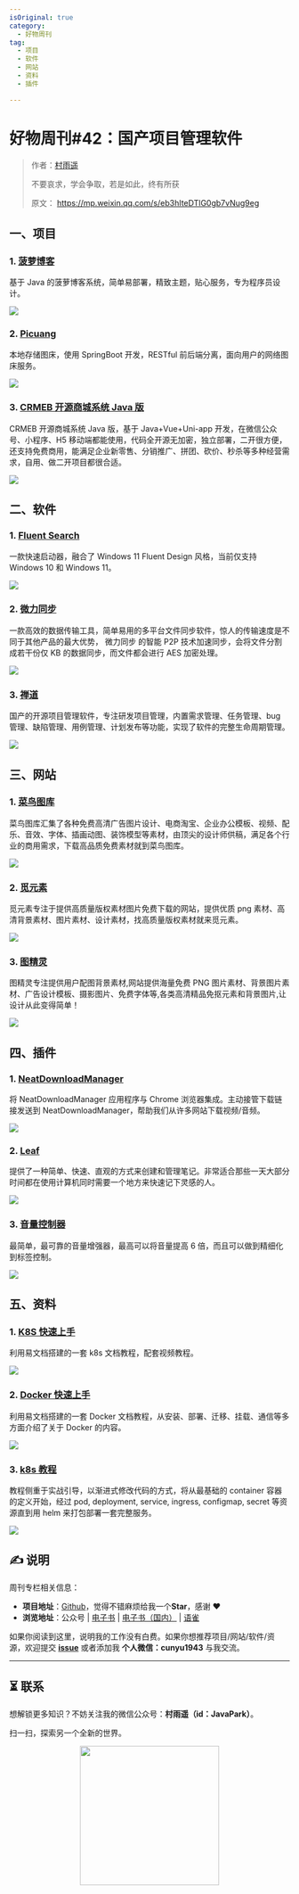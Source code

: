 ```yaml
---
isOriginal: true
category:
  - 好物周刊
tag:
  - 项目
  - 软件
  - 网站
  - 资料
  - 插件

---
```


# 好物周刊#42：国产项目管理软件

> 作者：[村雨遥](https://github.com/cunyu1943)
> 
> 不要哀求，学会争取，若是如此，终有所获
> 
> 原文：
https://mp.weixin.qq.com/s/eb3hIteDTlG0gb7vNug9eg



## 一、项目

### 1. [菠萝博客](https://github.com/adlered/bolo-solo)

基于 Java 的菠萝博客系统，简单易部署，精致主题，贴心服务，专为程序员设计。

![](assets/0127-0202/1705491918451.webp)

### 2. [Picuang](https://github.com/adlered/Picuang)

本地存储图床，使用 SpringBoot 开发，RESTful 前后端分离，面向用户的网络图床服务。

![](assets/0127-0202/1705491966874.webp)

### 3. [CRMEB 开源商城系统 Java 版](https://gitee.com/ZhongBangKeJi/crmeb_java)

CRMEB 开源商城系统 Java 版，基于 Java+Vue+Uni-app 开发，在微信公众号、小程序、H5 移动端都能使用，代码全开源无加密，独立部署，二开很方便，还支持免费商用，能满足企业新零售、分销推广、拼团、砍价、秒杀等多种经营需求，自用、做二开项目都很合适。

![](assets/0127-0202/1705492056083.webp)

## 二、软件

### 1. [Fluent Search](https://fluentsearch.net/)

一款快速启动器，融合了 Windows 11 Fluent Design 风格，当前仅支持 Windows 10 和 Windows 11。

![](assets/0127-0202/image-20240108081722437.webp)

### 2. [微力同步](https://www.verysync.com/)

一款高效的数据传输工具，简单易用的多平台文件同步软件，惊人的传输速度是不同于其他产品的最大优势， 微力同步 的智能 P2P 技术加速同步，会将文件分割成若干份仅 KB 的数据同步，而文件都会进行 AES 加密处理。

![](assets/0127-0202/1704709528680.webp)

### 3. [禅道](https://www.zentao.net/)

国产的开源项目管理软件，专注研发项目管理，内置需求管理、任务管理、bug 管理、缺陷管理、用例管理、计划发布等功能，实现了软件的完整生命周期管理。

![](assets/0127-0202/1704709657035.webp)

## 三、网站

### 1. [菜鸟图库](https://www.sucai999.com/)

菜鸟图库汇集了各种免费高清广告图片设计、电商淘宝、企业办公模板、视频、配乐、音效、字体、插画动图、装饰模型等素材，由顶尖的设计师供稿，满足各个行业的商用需求，下载高品质免费素材就到菜鸟图库。

![](assets/0127-0202/1704709704174.webp)

### 2. [觅元素](https://www.51yuansu.com/)

觅元素专注于提供高质量版权素材图片免费下载的网站，提供优质 png 素材、高清背景素材、图片素材、设计素材，找高质量版权素材就来觅元素。

![](assets/0127-0202/1704709747360.webp)

### 3. [图精灵](https://616pic.com/)

图精灵专注提供用户配图背景素材,网站提供海量免费 PNG 图片素材、背景图片素材、广告设计模板、摄影图片、免费字体等,各类高清精品免抠元素和背景图片,让设计从此变得简单！

![](assets/0127-0202/1704709803622.webp)

## 四、插件

### 1. [NeatDownloadManager](https://chromewebstore.google.com/detail/neatdownloadmanager-exten/cpcifbdmkopohnnofedkjghjiclmhdah)

将 NeatDownloadManager 应用程序与 Chrome 浏览器集成。主动接管下载链接发送到 NeatDownloadManager，帮助我们从许多网站下载视频/音频。

![](assets/0127-0202/1705715412458.webp)

### 2. [Leaf](https://chromewebstore.google.com/detail/fobdcbnndmloacbikchffcpjinbkadei)

提供了一种简单、快速、直观的方式来创建和管理笔记。非常适合那些一天大部分时间都在使用计算机同时需要一个地方来快速记下灵感的人。

![](assets/0127-0202/1705715698136.webp)

### 3. [音量控制器](https://chromewebstore.google.com/detail/volume-master-音量控制器/jghecgabfgfdldnmbfkhmffcabddioke)

最简单，最可靠的音量增强器，最高可以将音量提高 6 倍，而且可以做到精细化到标签控制。

![](assets/0127-0202/1705715901785.webp)

## 五、资料

### 1. [K8S 快速上手](https://k8s.easydoc.net/)

利用易文档搭建的一套 k8s 文档教程，配套视频教程。

![](assets/0127-0202/1705400562386.webp)

### 2. [Docker 快速上手](https://docker.easydoc.net/)

利用易文档搭建的一套 Docker 文档教程，从安装、部署、迁移、挂载、通信等多方面介绍了关于 Docker 的内容。

![](assets/0127-0202/1705400526824.webp)

### 3. [k8s 教程](https://github.com/guangzhengli/k8s-tutorials)

教程侧重于实战引导，以渐进式修改代码的方式，将从最基础的 container 容器的定义开始，经过 pod, deployment, service, ingress, configmap, secret 等资源直到用 helm 来打包部署一套完整服务。

![](assets/0127-0202/1705400778312.webp)

## ✍️ 说明

周刊专栏相关信息：

- **项目地址**：[Github](https://github.com/cunyu1943/weekly)，觉得不错麻烦给我一个**Star**，感谢 ❤️
- **浏览地址**：公众号 | [电子书](https://cunyu1943.github.io/) | [电子书（国内）](https://cunyu1943.gitee.io/) | [语雀](https://yuque.com/cunyu1943)

如果你阅读到这里，说明我的工作没有白费。如果你想推荐项目/网站/软件/资源，欢迎提交 **[issue](https://github.com/cunyu1943/JavaPark/issues)** 或者添加我 **个人微信：cunyu1943** 与我交流。

---

## ⏳ 联系

想解锁更多知识？不妨关注我的微信公众号：**村雨遥（id：JavaPark）**。

扫一扫，探索另一个全新的世界。

<center>
<img src="/contact/contact.png" width="250">
</center>


